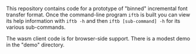This repository contains code for a prototype of "binned" incremental
font transfer format.  Once the command-line program `iftb` is built
you can view its help information with `iftb -h` and then
`iftb [sub-command] -h` for its various sub-commands.

The wasm client code is for browser-side support. There is a modest 
demo in the "demo" directory.
